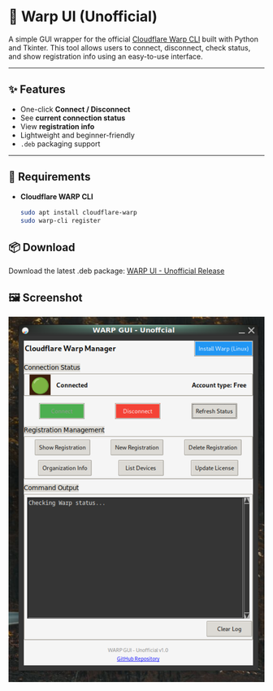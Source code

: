 # 🚀 Warp UI (Unofficial)

A simple GUI wrapper for the official [Cloudflare Warp CLI](https://pkg.cloudflareclient.com/) built with Python and Tkinter. This tool allows users to connect, disconnect, check status, and show registration info using an easy-to-use interface.

---

## ✨ Features

- One-click **Connect / Disconnect**
- See **current connection status**
- View **registration info**
- Lightweight and beginner-friendly
- `.deb` packaging support

---

## 🔧 Requirements

- **Cloudflare WARP CLI**
  ```bash
  sudo apt install cloudflare-warp
  sudo warp-cli register
  ```

## 📦 Download

Download the latest .deb package: [WARP UI - Unofficial Release](https://github.com/cas8398/warp-ui-unofficial/releases)

## 🖼️ Screenshot

![App Preview](screenshot/v1.0.png)
